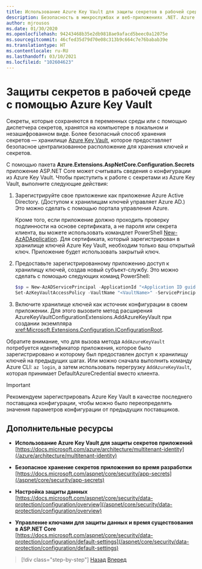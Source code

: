 ```yaml
---
title: Использование Azure Key Vault для защиты секретов в рабочей среде
description: Безопасность в микрослужбах и веб-приложениях .NET. Azure Key Vault предоставляет отличный способ работы с секретами приложений, которыми полностью управляют администраторы. Администраторы даже могут назначать и отзывать значения разработки без необходимости привлекать к этому разработчиков.
author: mjrousos
ms.date: 01/30/2020
ms.openlocfilehash: 94243468b35e2db9818ae9afacd5beec0a12075e
ms.sourcegitcommit: 46cfed35d79d70e08c313b9c664c7e76babab39e
ms.translationtype: HT
ms.contentlocale: ru-RU
ms.lasthandoff: 03/10/2021
ms.locfileid: "102604623"
---
```

# <a name="use-azure-key-vault-to-protect-secrets-at-production-time"></a>Защиты секретов в рабочей среде с помощью Azure Key Vault

Секреты, которые сохраняются в переменных среды или с помощью диспетчера секретов, хранятся на компьютере в локальном и незашифрованном виде. Более безопасный способ хранения секретов — хранилище [Azure Key Vault](https://azure.microsoft.com/services/key-vault/), которое предоставляет безопасное централизованное расположение для хранения ключей и секретов.

С помощью пакета **Azure.Extensions.AspNetCore.Configuration.Secrets** приложение ASP.NET Core может считывать сведения о конфигурации из Azure Key Vault. Чтобы приступить к работе с секретами из Azure Key Vault, выполните следующие действия:

1. Зарегистрируйте свое приложение как приложение Azure Active Directory. (Доступом к хранилищам ключей управляет Azure AD.) Это можно сделать с помощью портала управления Azure.

   Кроме того, если приложение должно проходить проверку подлинности на основе сертификата, а не пароля или секрета клиента, вы можете использовать командлет PowerShell [New-AzADApplication](/powershell/module/az.resources/new-azadapplication). Для сертификата, который зарегистрирован в хранилище ключей Azure Key Vault, необходим только ваш открытый ключ. Приложение будет использовать закрытый ключ.

2. Предоставьте зарегистрированному приложению доступ к хранилищу ключей, создав новый субъект-службу. Это можно сделать с помощью следующих команд PowerShell:

   ```powershell
   $sp = New-AzADServicePrincipal -ApplicationId "<Application ID guid>"
   Set-AzKeyVaultAccessPolicy -VaultName "<VaultName>" -ServicePrincipalName $sp.ServicePrincipalNames[0] -PermissionsToSecrets all -ResourceGroupName "<KeyVault Resource Group>"
   ```

3. Включите хранилище ключей как источник конфигурации в своем приложении. Для этого вызовите метод расширения AzureKeyVaultConfigurationExtensions.AddAzureKeyVault при создании экземпляра <xref:Microsoft.Extensions.Configuration.IConfigurationRoot>.

Обратите внимание, что для вызова метода `AddAzureKeyVault` потребуется идентификатор приложения, которое было зарегистрировано и которому был предоставлен доступ к хранилищу ключей на предыдущих шагах. Или можно сначала выполнить команду Azure CLI: `az login`, а затем использовать перегрузку `AddAzureKeyVault`, которая принимает DefaultAzureCredential вместо клиента.

> [!IMPORTANT]
> Рекомендуем зарегистрировать Azure Key Vault в качестве последнего поставщика конфигурации, чтобы можно было переопределять значения параметров конфигурации от предыдущих поставщиков.

## <a name="additional-resources"></a>Дополнительные ресурсы

- **Использование Azure Key Vault для защиты секретов приложений** \
  [https://docs.microsoft.com/azure/architecture/multitenant-identity](/azure/architecture/multitenant-identity)

- **Безопасное хранение секретов приложения во время разработки** \
  [https://docs.microsoft.com/aspnet/core/security/app-secrets](/aspnet/core/security/app-secrets)

- **Настройка защиты данных** \
  [https://docs.microsoft.com/aspnet/core/security/data-protection/configuration/overview](/aspnet/core/security/data-protection/configuration/overview)

- **Управление ключами для защиты данных и время существования в ASP.NET Core** \
  [https://docs.microsoft.com/aspnet/core/security/data-protection/configuration/default-settings](/aspnet/core/security/data-protection/configuration/default-settings)

>[!div class="step-by-step"]
>[Назад](developer-app-secrets-storage.md)
>[Вперед](../key-takeaways.md)

